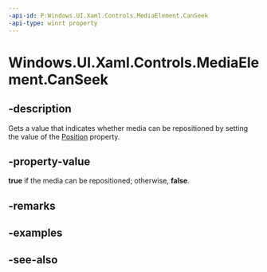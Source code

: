 ```yaml
---
-api-id: P:Windows.UI.Xaml.Controls.MediaElement.CanSeek
-api-type: winrt property
---
```


<!-- Property syntax
public bool CanSeek { get; }
-->

# Windows.UI.Xaml.Controls.MediaElement.CanSeek

## -description
Gets a value that indicates whether media can be repositioned by setting the value of the [Position](mediaelement_position.md) property.


## -property-value
**true** if the media can be repositioned; otherwise, **false**.

## -remarks

## -examples

## -see-also
